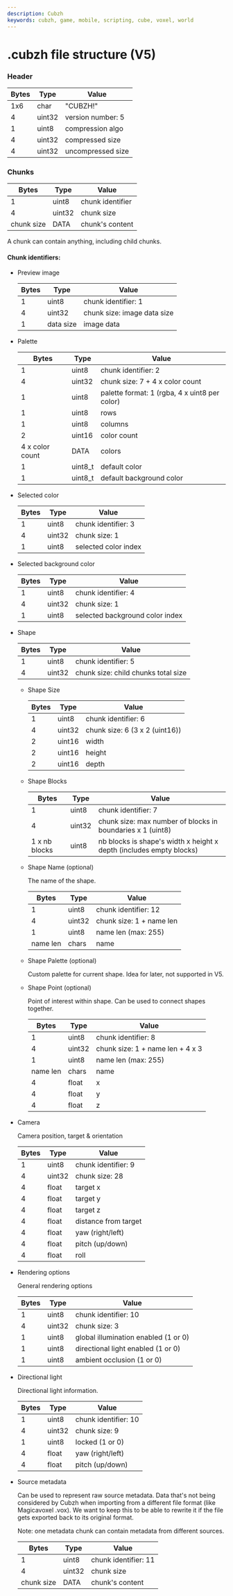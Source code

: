 ```yaml
---
description: Cubzh
keywords: cubzh, game, mobile, scripting, cube, voxel, world
---
```


# .cubzh file structure (V5)

### Header

|Bytes|Type|Value|
|-----|----|-----|
|1x6|char|"CUBZH!"|
|4|uint32|version number: 5|
|1|uint8|compression algo|
|4|uint32|compressed size|
|4|uint32|uncompressed size|

### Chunks

|Bytes|Type|Value|
|-----|----|-----|
|1|uint8|chunk identifier|
|4|uint32|chunk size|
|chunk size|DATA|chunk's content|

A chunk can contain anything, including child chunks.

#### Chunk identifiers:

- Preview image

	|Bytes|Type|Value|
	|-----|----|-----|
	|1|uint8|chunk identifier: 1|
	|4|uint32|chunk size: image data size |
	|1|data size|image data|
	
- Palette

	|Bytes|Type|Value|
	|-----|----|-----|
	|1|uint8|chunk identifier: 2|
	|4|uint32|chunk size: 7 + 4 x color count |
	|1|uint8|palette format: 1 (rgba, 4 x uint8 per color)|
	|1|uint8|rows|
	|1|uint8|columns|
	|2|uint16|color count|
	|4 x color count|DATA|colors|
	|1|uint8_t|default color|
	|1|uint8_t|default background color|
	
- Selected color

	|Bytes|Type|Value|
	|-----|----|-----|
	|1|uint8|chunk identifier: 3|
	|4|uint32|chunk size: 1|
	|1|uint8|selected color index|
	
- Selected background color

	|Bytes|Type|Value|
	|-----|----|-----|
	|1|uint8|chunk identifier: 4|
	|4|uint32|chunk size: 1|
	|1|uint8|selected background color index|
	
- Shape

	|Bytes|Type|Value|
	|-----|----|-----|
	|1|uint8|chunk identifier: 5|
	|4|uint32|chunk size: child chunks total size|
	
	- Shape Size

		|Bytes|Type|Value|
		|-----|----|-----|
		|1|uint8|chunk identifier: 6|
		|4|uint32|chunk size: 6 (3 x 2 (uint16))|
		|2|uint16|width|
		|2|uint16|height|
		|2|uint16|depth|
	
	- Shape Blocks

		|Bytes|Type|Value|
		|-----|----|-----|
		|1|uint8|chunk identifier: 7|
		|4|uint32|chunk size: max number of blocks in boundaries x 1 (uint8)|
		|1 x nb blocks|uint8|nb blocks is shape's width x height x depth (includes empty blocks)|
		
	- Shape Name (optional)
		
		The name of the shape.
		
		|Bytes|Type|Value|
		|-----|----|-----|
		|1|uint8|chunk identifier: 12|
		|4|uint32|chunk size: 1 + name len|
		|1|uint8|name len (max: 255)|
		|name len|chars|name|
	
	- Shape Palette (optional)
		
		Custom palette for current shape. Idea for later, not supported in V5.

	- Shape Point (optional)

		Point of interest within shape. Can be used to connect shapes together.
		
		|Bytes|Type|Value|
		|-----|----|-----|
		|1|uint8|chunk identifier: 8|
		|4|uint32|chunk size: 1 + name len + 4 x 3|
		|1|uint8|name len (max: 255)|
		|name len|chars|name|
		|4|float|x|
		|4|float|y|
		|4|float|z|
		
- Camera
	
	Camera position, target & orientation
	
	|Bytes|Type|Value|
	|-----|----|-----|
	|1|uint8|chunk identifier: 9|
	|4|uint32|chunk size: 28|
	|4|float|target x|
	|4|float|target y|
	|4|float|target z|
	|4|float|distance from target|
	|4|float|yaw (right/left)|
	|4|float|pitch (up/down)|
	|4|float|roll|
	
- Rendering options

	General rendering options
	
	|Bytes|Type|Value|
	|-----|----|-----|
	|1|uint8|chunk identifier: 10|
	|4|uint32|chunk size: 3|
	|1|uint8|global illumination enabled (1 or 0)|
	|1|uint8|directional light enabled (1 or 0)|
	|1|uint8|ambient occlusion (1 or 0)|

- Directional light

	Directional light information.
	
	|Bytes|Type|Value|
	|-----|----|-----|
	|1|uint8|chunk identifier: 10|
	|4|uint32|chunk size: 9|
	|1|uint8|locked (1 or 0)|
	|4|float|yaw (right/left)|
	|4|float|pitch (up/down)|
	
- Source metadata

	Can be used to represent raw source metadata. Data that's not being considered by Cubzh when importing from a different file format (like Magicavoxel .vox). We want to keep this to be able to rewrite it if the file gets exported back to its original format. 
	
	Note: one metadata chunk can contain metadata from different sources.
	
	|Bytes|Type|Value|
	|-----|----|-----|
	|1|uint8|chunk identifier: 11|
	|4|uint32|chunk size|
	|chunk size|DATA|chunk's content|
	
	